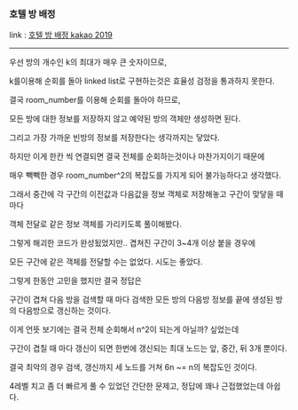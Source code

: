 ### 호텔 방 배정
link : [호텔 방 배정 kakao 2019 ](https://programmers.co.kr/learn/courses/30/lessons/64063/)

-----------------------------------

우선 방의 개수인 k의 최대가 매우 큰 숫자이므로,

k를이용해 순회를 돌아 linked list로 구현하는것은 효율성 검정을 통과하지 못한다.

결국 room_number를 이용해 순회를 돌아야 하므로,

모든 방에 대한 정보를 저장하지 않고 예약된 방의 객체만 생성하면 된다.

그리고 가장 가까운 빈방의 정보를 저장한다는 생각까지는 닿았다.

하지만 이게 한칸 씩 연결되면 결국 전체를 순회하는것이나 마찬가지이기 때문에

매우 빽빽한 경우 room_number^2의 복잡도를 가지게 되어 불가능하다고 생각했다.

그래서 중간에 각 구간의 이전값과 다음값을 정보 객체로 저장해놓고 구간이 맞닿을 때 마다

객체 전달로 같은 정보 객체를 가리키도록 풀이해봤다.

그렇게 해괴한 코드가 완성됬었지만.. 겹쳐진 구간이 3~4개 이상 붙을 경우에

모든 구간에 같은 객체를 전달할 수는 없었다. 시도는 좋았다.

그렇게 한동안 고민을 했지만 결국 정답은

구간이 겹쳐 다음 방을 검색할 때 마다 검색한 모든 방의 다음방 정보를 끝에 생성된 방의 다음방으로 갱신하는 것이다.

이게 언뜻 보기에는 결국 전체 순회해서 n^2이 되는게 아닐까? 싶었는데

구간이 겹칠 때 마다 갱신이 되면 한번에 갱신되는 최대 노드는 앞, 중간, 뒤 3개 뿐이다.

결국 최악의 경우 검색, 갱신까지 세 노드를 거쳐 6n ~= n의 복잡도인 것이다.

4레벨 치고 좀 더 빠르게 풀 수 있었던 간단한 문제고, 정답에 꽤나 근접했었는데 아쉽다.

